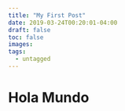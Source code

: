 ```yaml
---
title: "My First Post"
date: 2019-03-24T00:20:01-04:00
draft: false
toc: false
images:
tags:
  - untagged
---
```


# Hola Mundo

